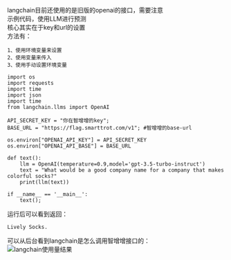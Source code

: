 langchain目前还使用的是旧版的openai的接口，需要注意    
示例代码，使用LLM进行预测   
核心其实在于key和url的设置    
方法有：    
```
1、使用环境变量来设置   
2、使用变量来传入   
3、使用手动设置环境变量   
```
```
import os
import requests
import time
import json
import time
from langchain.llms import OpenAI

API_SECRET_KEY = "你在智增增的key";
BASE_URL = "https://flag.smarttrot.com/v1"; #智增增的base-url

os.environ["OPENAI_API_KEY"] = API_SECRET_KEY
os.environ["OPENAI_API_BASE"] = BASE_URL

def text():
    llm = OpenAI(temperature=0.9,model='gpt-3.5-turbo-instruct')
    text = "What would be a good company name for a company that makes colorful socks?"
    print(llm(text))

if __name__ == '__main__':
    text();
```
运行后可以看到返回：    
```
Lively Socks.
```
可以从后台看到langchain是怎么调用智增增接口的：    
![langchain使用量结果](https://github.com/xing61/xiaoyi-robot/assets/38256442/723bbab0-9fb9-49cb-b0b4-5c2d40bb4f37)
